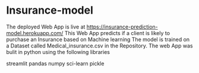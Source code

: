 # Insurance-model
The deployed Web App is live at https://insurance-prediction-model.herokuapp.com/
This Web App predicts if a client is likely to purchase an Insurance based on Machine learning 
The model is trained on a Dataset called Medical_insurance.csv in the Repository.
The web App was bulit in python using the following libraries

streamlit
pandas
numpy
sci-learn
pickle
